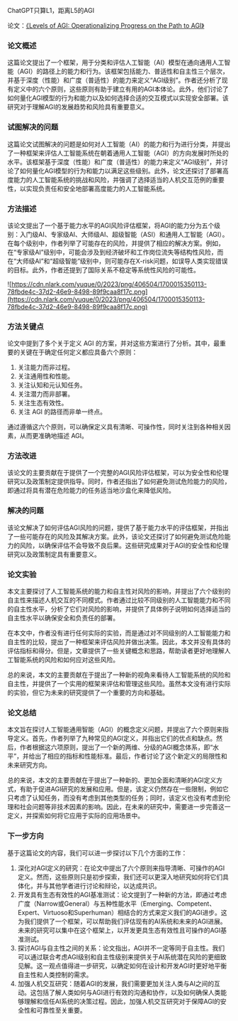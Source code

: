 ChatGPT只算L1，距离L5的AGI

论文：[《Levels of AGI: Operationalizing Progress on the Path to AGI》](https://arxiv.org/pdf/2311.02462.pdf)

### 论文概述

这篇论文提出了一个框架，用于分类和评估人工智能（AI）模型在通向通用人工智能（AGI）的路径上的能力和行为。该框架包括能力、普适性和自主性三个层次，并基于深度（性能）和广度（普适性）的能力来定义“AGI级别”。作者还分析了现有定义中的六个原则，这些原则有助于建立有用的AGI本体论。此外，他们讨论了如何量化AGI模型的行为和能力以及如何选择合适的交互模式以实现安全部署。该研究对于理解AGI的发展趋势和风险具有重要意义。

### 试图解决的问题

这篇论文试图解决的问题是如何对人工智能（AI）的能力和行为进行分类，并提出了一种框架来评估人工智能系统在朝着通用人工智能（AGI）的方向发展时所处的水平。该框架基于深度（性能）和广度（普适性）的能力来定义“AGI级别”，并讨论了如何量化AGI模型的行为和能力以满足这些级别。此外，论文还探讨了部署高度能力的人工智能系统的挑战和风险，并强调了选择适当的人机交互范例的重要性，以实现负责任和安全地部署高度能力的人工智能系统。

### 方法描述

该论文提出了一个基于能力水平的AGI风险评估框架，将AGI的能力分为五个级别：入门级AI、专家级AI、大师级AI、超级智能（ASI）和通用人工智能（AGI）。在每个级别中，作者列举了可能存在的风险，并提供了相应的解决方案。例如，在“专家级AI”级别中，可能会涉及到经济破坏和工作岗位流失等结构性风险，而在“大师级AI”和“超级智能”级别中，则可能存在X-risk问题，如误导人类实现错误的目标。此外，作者还提到了国际关系不稳定等系统性风险的可能性。

![https://cdn.nlark.com/yuque/0/2023/png/406504/1700015350113-78fbde4c-37d2-46e9-8498-89f9caa8f17c.png](https://cdn.nlark.com/yuque/0/2023/png/406504/1700015350113-78fbde4c-37d2-46e9-8498-89f9caa8f17c.png)

### 方法关键点

论文中提到了多个关于定义 AGI 的方案，并对这些方案进行了分析。其中，最重要的关键在于确定任何定义都应具备六个原则：

1. 关注能力而非过程。
2. 关注通用性和性能。
3. 关注认知和元认知任务。
4. 关注潜力而非部署。
5. 关注生态有效性。
6. 关注 AGI 的路径而非单一终点。

通过遵循这六个原则，可以确保定义具有清晰、可操作性，同时关注到各种相关因素，从而更准确地描述 AGI。

### 方法改进

该论文的主要贡献在于提供了一个完整的AGI风险评估框架，可以为安全性和伦理研究以及政策制定提供指导。同时，作者还指出了如何避免测试危险能力的风险，即通过将具有潜在危险能力的任务适当地沙盒化来降低风险。

### 解决的问题

该论文解决了如何评估AGI风险的问题，提供了基于能力水平的评估框架，并指出了一些可能存在的风险及其解决方案。此外，该论文还探讨了如何避免测试危险能力的风险，以确保评估不会导致不良后果。这些研究成果对于AGI的安全性和伦理研究以及政策制定具有重要意义。

### 论文实验

本文主要探讨了人工智能系统的能力和自主性对风险的影响，并提出了六个级别的自主性来描述人机交互的不同模式。作者通过比较不同级别的人工智能能力和不同的自主性水平，分析了它们对风险的影响，并提供了具体例子说明如何选择适当的自主性水平以确保安全和负责任的部署。

在本文中，作者没有进行任何实际的实验，而是通过对不同级别的人工智能能力和自主性的比较，提出了一种框架来评估风险并做出决策。因此，本文并没有具体的评估指标和得分。但是，文章提供了一些关键概念和思路，帮助读者更好地理解人工智能系统的风险和如何应对这些风险。

总的来说，本文的主要贡献在于提出了一种新的视角来看待人工智能系统的风险和自主性，并提供了一个实用的框架来评估和管理这些风险。虽然本文没有进行实际的实验，但它为未来的研究提供了一个重要的方向和基础。

### 论文总结

本文旨在探讨人工智能通用智能（AGI）的概念定义问题，并提出了六个原则来指导定义。首先，作者列举了九种常见的AGI定义，并指出它们的优点和缺点。然后，作者根据这六项原则，提出了一个新的两维、分级的AGI概念体系，即“水平”，并给出了相应的指标和性能标准。最后，作者讨论了这个新定义的局限性和未来研究方向。

总的来说，本文的主要贡献在于提出了一种新的、更加全面和清晰的AGI定义方式，有助于促进AGI研究的发展和应用。但是，该定义仍然存在一些限制，例如它只考虑了认知任务，而没有考虑到其他类型的任务；同时，该定义也没有考虑到伦理和社会问题等非技术因素的影响。因此，在未来的研究中，需要进一步完善这一定义，并探索如何将它应用于实际的应用场景中。

### 下一步方向

基于这篇论文的内容，我们可以进一步探讨以下几个方面的工作：

1. 深化对AGI定义的研究：在论文中提出了六个原则来指导清晰、可操作的AGI定义。然而，这些原则只是初步探索，我们还可以更深入地研究如何将它们具体化，并与其他学者进行讨论和辩论，以达成共识。
2. 开发具有生态有效性的AGI基准测试：论文提到了一种新的方法，即通过考虑广度（Narrow或General）与五种性能水平（Emerging、Competent、Expert、Virtuoso和Superhuman）相结合的方式来定义我们的AGI进步。这为我们提供了一个框架，可以帮助我们评估现有的AI系统和未来的AGI进展。未来的研究可以集中在这个框架上，以开发更具生态有效性且可操作的AGI基准测试。
3. 探讨AGI与自主性之间的关系：论文指出，AGI并不一定等同于自主性。我们可以通过联合考虑AGI级别和自主性级别来提供关于AI系统潜在风险的更细致见解。这一观点值得进一步研究，以确定如何在设计和开发AGI时更好地平衡自主性和人类控制的需求。
4. 加强人机交互研究：随着AGI的发展，我们需要更加关注人类与AI之间的互动。这包括了解人类如何与AGI进行有效的沟通和协作，以及如何确保人类能够理解和信任AI系统的决策过程。因此，加强人机交互研究对于保障AGI的安全性和可靠性至关重要。